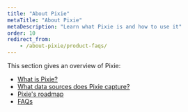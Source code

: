 ```yaml
---
title: "About Pixie"
metaTitle: "About Pixie"
metaDescription: "Learn what Pixie is and how to use it"
order: 10
redirect_from:
    - /about-pixie/product-faqs/
---
```


This section gives an overview of Pixie:

- [What is Pixie?](/about-pixie/what-is-pixie)
- [What data sources does Pixie capture?](/about-pixie/data-sources)
- [Pixie's roadmap](/about-pixie/roadmap)
- [FAQs](/about-pixie/faq)
